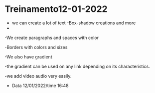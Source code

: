 # Treinamento12-01-2022

- we can create a lot of text<!--podemos criar muito text--->
-Box-shadow creations and more<!--vriaço~es de texto e muito mais -->
-
-We create paragraphs and spaces with color<!--criamos paragrafos e espaços com cores-->

-Borders with colors and sizes<!--bordas com cores e tamanhos-->

-We also have gradient<!--também temos o gradient-->

-the gradient can be used on any link depending on its characteristics.

<!--o gradiente pode ser usado em quaquer link dependendo das suas carcteristicas.-->

-we add video audio very easily.<!--adicionamos video audio com muita facilidade.-->

- Data 12/01/2022/time 16:48
